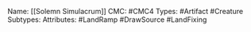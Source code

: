 Name: [[Solemn Simulacrum]]
CMC: #CMC4
Types: #Artifact #Creature
Subtypes:
Attributes: #LandRamp #DrawSource #LandFixing 